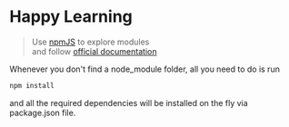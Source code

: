 # Happy Learning

> Use [npmJS](https://www.npmjs.com/) to explore modules  
> and follow [official documentation](https://nodejs.org/dist/latest-v16.x/docs/api/)  

Whenever you don't find a node_module folder, all you need to do is run
```bash
npm install
```
and all the required dependencies will be installed on the fly via package.json file.  
